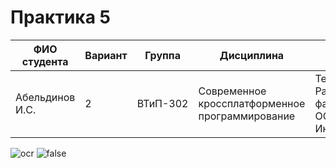 # Практика 5

| ФИО студента | Вариант | Группа | Дисциплина| Тема |
| ------ | ------ | ------ | ------ | ------ |
| Абельдинов И.С. | 2 | ВТиП-302 | Современное кроссплатформенное программирование | Тема 5 - Работа с файлами, ОС и Интернет |

![ocr](https://user-images.githubusercontent.com/71010650/201515659-d51bd1d4-2077-4280-81ca-80a36b0b6002.jpg)
![false](https://user-images.githubusercontent.com/71010650/201515682-5621462c-6787-4ba5-a2d7-0f955fdfb01f.jpg)
